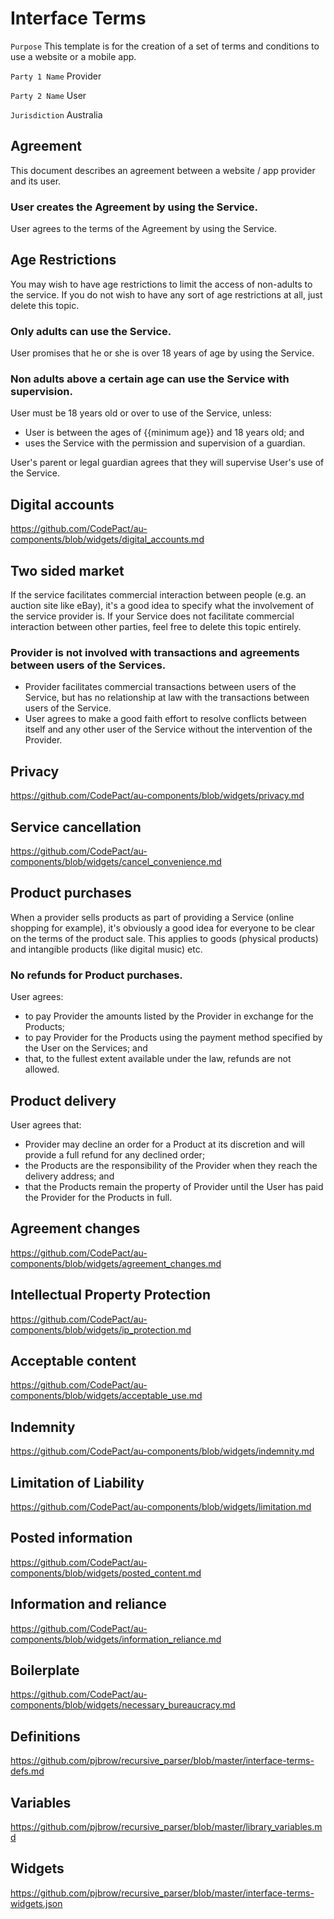 # Interface Terms

`Purpose` This template is for the creation of a set of terms and conditions to use a website or a mobile app.

`Party 1 Name` Provider

`Party 2 Name` User

`Jurisdiction` Australia

## Agreement

This document describes an agreement between a website / app provider and its user.

### User creates the Agreement by using the Service.

User agrees to the terms of the Agreement by using the Service.

## Age Restrictions

You may wish to have age restrictions to limit the access of non-adults to the service. If you do not wish to have any sort of age restrictions at all, just delete this topic.

### Only adults can use the Service.

User promises that he or she is over 18 years of age by using the Service.

### Non adults above a certain age can use the Service with supervision.

User must be 18 years old or over to use of the Service, unless:

- User is between the ages of {{minimum age}} and 18 years old; and
- uses the Service with the permission and supervision of a guardian.

User's parent or legal guardian agrees that they will supervise User's use of the Service.

## Digital accounts

https://github.com/CodePact/au-components/blob/widgets/digital_accounts.md

## Two sided market

If the service facilitates commercial interaction between people (e.g. an auction site like eBay), it's a good idea to specify what the involvement of the service provider is. If your Service does not facilitate commercial interaction between other parties, feel free to delete this topic entirely.

### Provider is not involved with transactions and agreements between users of the Services.

- Provider facilitates commercial transactions between users of the Service, but has no relationship at law with the transactions between users of the Service.
- User agrees to make a good faith effort to resolve conflicts between itself and any other user of the Service without the intervention of the Provider.

## Privacy

https://github.com/CodePact/au-components/blob/widgets/privacy.md

## Service cancellation

https://github.com/CodePact/au-components/blob/widgets/cancel_convenience.md

## Product purchases

When a provider sells products as part of providing a Service (online shopping for example), it's obviously a good idea for everyone to be clear on the terms of the product sale.  This applies to goods (physical products) and intangible products (like digital music) etc.

### No refunds for Product purchases.

User agrees:

- to pay Provider the amounts listed by the Provider in exchange for the Products;
- to pay Provider for the Products using the payment method specified by the User on the Services; and
- that, to the fullest extent available under the law, refunds are not allowed.

## Product delivery

User agrees that:

- Provider may decline an order for a Product at its discretion and will provide a full refund for any declined order;
- the Products are the responsibility of the Provider when they reach the delivery address; and
- that the Products remain the property of Provider until the User has paid the Provider for the Products in full.

## Agreement changes

https://github.com/CodePact/au-components/blob/widgets/agreement_changes.md

## Intellectual Property Protection

https://github.com/CodePact/au-components/blob/widgets/ip_protection.md

## Acceptable content

https://github.com/CodePact/au-components/blob/widgets/acceptable_use.md

## Indemnity

https://github.com/CodePact/au-components/blob/widgets/indemnity.md

## Limitation of Liability

https://github.com/CodePact/au-components/blob/widgets/limitation.md

## Posted information

https://github.com/CodePact/au-components/blob/widgets/posted_content.md

## Information and reliance

https://github.com/CodePact/au-components/blob/widgets/information_reliance.md

## Boilerplate

https://github.com/CodePact/au-components/blob/widgets/necessary_bureaucracy.md

## Definitions

https://github.com/pjbrow/recursive_parser/blob/master/interface-terms-defs.md

## Variables

https://github.com/pjbrow/recursive_parser/blob/master/library_variables.md

## Widgets

https://github.com/pjbrow/recursive_parser/blob/master/interface-terms-widgets.json
